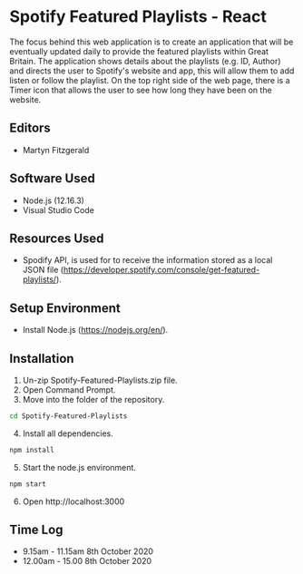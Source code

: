 # Spotify Featured Playlists - React

The focus behind this web application is to create an application that will be eventually updated daily to provide the featured playlists within Great Britain. The application shows details about the playlists (e.g. ID, Author) and directs the user to Spotify's website and app, this will allow them to add listen or follow the playlist. On the top right side of the web page, there is a Timer icon that allows the user to see how long they have been on the website.

## Editors
* Martyn Fitzgerald

## Software Used    

* Node.js (12.16.3)
* Visual Studio Code

## Resources Used

* Spodify API, is used for to receive the information stored as a local JSON file (https://developer.spotify.com/console/get-featured-playlists/).

## Setup Environment

* Install Node.js (https://nodejs.org/en/).

## Installation

1. Un-zip Spotify-Featured-Playlists.zip file.
2. Open Command Prompt.
3. Move into the folder of the repository.
```bash
cd Spotify-Featured-Playlists
```
4. Install all dependencies.
```bash
npm install
```
5. Start the node.js environment.
```bash
npm start
```
6. Open http://localhost:3000

## Time Log

* 9.15am - 11.15am 8th October 2020
* 12.00am - 15.00 8th October 2020
